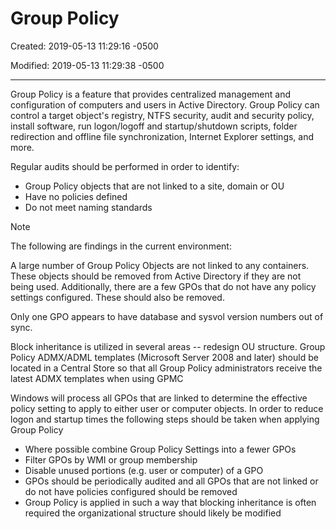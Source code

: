 # Group Policy

Created: 2019-05-13 11:29:16 -0500

Modified: 2019-05-13 11:29:38 -0500

---

Group Policy is a feature that provides centralized management and configuration of computers and users in Active Directory. Group Policy can control a target object's registry, NTFS security, audit and security policy, install software, run logon/logoff and startup/shutdown scripts, folder redirection and offline file synchronization, Internet Explorer settings, and more.

Regular audits should be performed in order to identify:

- Group Policy objects that are not linked to a site, domain or OU
- Have no policies defined
- Do not meet naming standards

> [!NOTE]
> The following are findings in the current environment:
>
> A large number of Group Policy Objects are not linked to any containers. These objects should be removed from Active Directory if they are not being used. Additionally, there are a few GPOs that do not have any policy settings configured. These should also be removed.
>
> Only one GPO appears to have database and sysvol version numbers out of sync.
>
> Block inheritance is utilized in several areas -- redesign OU structure.
> Group Policy ADMX/ADML templates (Microsoft Server 2008 and later) should be located in a Central Store so that all Group Policy administrators receive the latest ADMX templates when using GPMC

Windows will process all GPOs that are linked to determine the effective policy setting to apply to either user or computer objects. In order to reduce logon and startup times the following steps should be taken when applying Group Policy

- Where possible combine Group Policy Settings into a fewer GPOs
- Filter GPOs by WMI or group membership
- Disable unused portions (e.g. user or computer) of a GPO
- GPOs should be periodically audited and all GPOs that are not linked or do not have policies configured should be removed
- Group Policy is applied in such a way that blocking inheritance is often required the organizational structure should likely be modified
